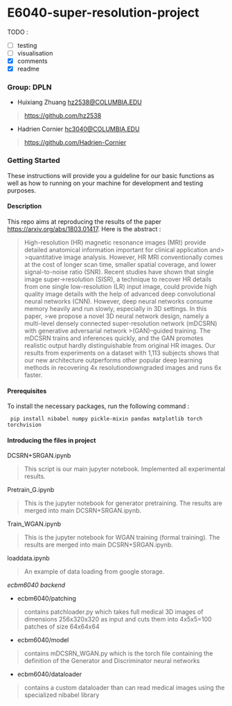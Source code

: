 # E6040-super-resolution-project

TODO : 
- [ ] testing 
- [ ] visualisation
- [x] comments
- [x] readme

### Group: DPLN
* 	Huixiang Zhuang hz2538@COLUMBIA.EDU
>https://github.com/hz2538
* 	Hadrien Cornier hc3040@COLUMBIA.EDU
>https://github.com/Hadrien-Cornier

### Getting Started
These instructions will provide you a guideline for our basic functions as well as how to running on your machine for development and testing purposes.

#### Description 
This repo aims at reproducing the results of the paper https://arxiv.org/abs/1803.01417. Here is the abstract :
>High-resolution (HR) magnetic resonance images (MRI) provide detailed anatomical information important for clinical application and> >quantitative
>image analysis. However, HR MRI conventionally comes at the cost of longer
>scan time, smaller spatial coverage, and lower signal-to-noise ratio (SNR). Recent studies have shown that single image super->resolution (SISR), a technique
>to recover HR details from one single low-resolution (LR) input image, could
>provide high quality image details with the help of advanced deep convolutional
>neural networks (CNN). However, deep neural networks consume memory heavily and run slowly, especially in 3D settings. In this paper, >we propose a novel
>3D neural network design, namely a multi-level densely connected super-resolution network (mDCSRN) with generative adversarial network >(GAN)–guided
>training. The mDCSRN trains and inferences quickly, and the GAN promotes
>realistic output hardly distinguishable from original HR images. Our results from
>experiments on a dataset with 1,113 subjects shows that our new architecture
>outperforms other popular deep learning methods in recovering 4x resolutiondowngraded images and runs 6x faster.

#### Prerequisites
To install the necessary packages, run the following command :

<code> pip install nibabel numpy pickle-mixin pandas matplotlib torch torchvision</code>
#### Introducing the files in project
DCSRN+SRGAN.ipynb
>This script is our main jupyter notebook. Implemented all experimental results.
>

Pretrain_G.ipynb
>This is the jupyter notebook for generator pretraining. 
>The results are merged into main DCSRN+SRGAN.ipynb.

Train_WGAN.ipynb
>This is the jupyter notebook for WGAN training (formal training).
>The results are merged into main DCSRN+SRGAN.ipynb.

loaddata.ipynb
>An example of data loading from google storage.

*ecbm6040 backend*

* ecbm6040/patching
>contains patchloader.py which takes full medical 3D images of dimensions 256x320x320 as input and cuts them into 4x5x5=100 patches of size 64x64x64

* ecbm6040/model
>contains mDCSRN_WGAN.py which is the torch file containing the definition of the Generator and Discriminator neural networks

* ecbm6040/dataloader
>contains a custom dataloader than can read medical images using the specialized nibabel library
